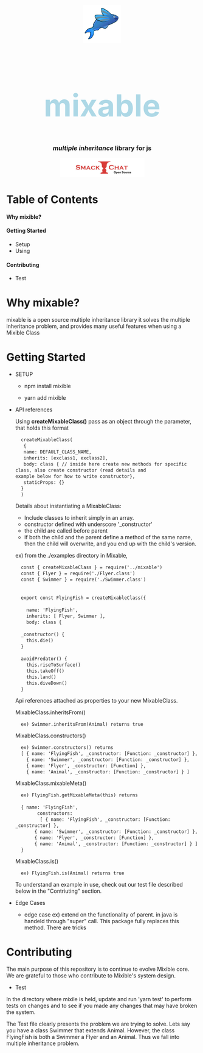 <p align="center" >
	<img  src="MixableLogo.jpg" width="100px" height="100px"/>
</p>

<h1 align="center" style=" color: lightblue; font-size: 80px"> mixable <h1/>
<h3 align= "center">  <i> multiple inheritance </i> library for js </h3>
<p align="center">
	<img src="logo.jpg" width="222px" height="50px"/>
</p>
<h1>Table of Contents</h1>

<h4>Why mixible?</h4> 


<h4>Getting Started</h4> 

* Setup
* Using  

<h4>Contributing</h4>

* Test

<h1> Why mixable? </h1>

mixable is a open source multiple inheritance library 
it solves the multiple inheritance problem, and provides many useful features when using a Mixible Class

<h1>Getting Started</h1>

* SETUP 

	- npm install mixible 
	
	- yarn add mixible


* API references 

	Using **createMixableClass()** pass as an object through the parameter, that holds this format
	
	
	
	 
	 
		createMixableClass(
		 {
		 name: DEFAULT_CLASS_NAME,
		 inherits: [exclass1, exclass2],
		 body: class { // inside here create new methods for specific class, also create constructor (read details and                  example below for how to write constructor},
		 staticProps: {}
		}
		)

	 
	 
	Details about instantiating a MixableClass: 
	- Include classes to inherit simply in an array.
	- constructor defined with underscore '_constructor'
	- the child are called before parent 
	- if both the child and the parent define a method of the same name, then the child will overwrite, and you end up 	   with the child's version.


	ex) from the ./examples directory in Mixable,
		

		const { createMixableClass } = require('../mixable')  
		const { Flyer } = require('./Flyer.class')  
		const { Swimmer } = require('./Swimmer.class')
	
			
		export const FlyingFish = createMixableClass({
	
		  name: 'FlyingFish',
		  inherits: [ Flyer, Swimmer ],
		  body: class {

	    _constructor() {
	      this.die()
	    }
	  
	    avoidPredator() {
	      this.riseToSurface()
	      this.takeOff()
	      this.land()
	      this.diveDown()
	    }
  
  	
	Api references attached as properties to your new MixableClass.
	
	MixableClass.inheritsFrom()
	
		ex) Swimmer.inheritsFrom(Animal) returns true
	
	
	MixableClass.constructors()
	
		ex) Swimmer.constructors() returns
		[ { name: 'FlyingFish', _constructor: [Function: _constructor] },
	      { name: 'Swimmer', _constructor: [Function: _constructor] },
	      { name: 'Flyer', _constructor: [Function] },
	      { name: 'Animal', _constructor: [Function: _constructor] } ]
	
	MixableClass.mixableMeta()
	
		ex) FlyingFish.getMixableMeta(this) returns 
		
		{ name: 'FlyingFish',
		      constructors:
		       [ { name: 'FlyingFish', _constructor: [Function: _constructor] },
			 { name: 'Swimmer', _constructor: [Function: _constructor] },
			 { name: 'Flyer', _constructor: [Function] },
			 { name: 'Animal', _constructor: [Function: _constructor] } ] 
		}
	
	MixableClass.is() 
	
		ex) FlyingFish.is(Animal) returns true
	
		
	To understand an example in use, check out our test file described below in the "Contriuting" section.
	
	
	
*  Edge Cases


	- edge case ex) extend on the functionality of parent. in java is handeld through "super" call. This package fully 	   replaces this method. There are tricks


 
      

<h1>Contributing</h1>



The main purpose of this repository is to continue to evolve Mixible core. We are grateful to those who contribute to Mixible's system design.


* Test

In the directory where mixile is held, update and run 'yarn test' to perform tests on changes and to see if you made any changes that may have broken the system.

The Test file clearly presents the problem we are trying to solve. Lets say you have a class Swimmer that extends Animal. However, the class FlyingFish is both a Swimmer a Flyer and an Animal. Thus we fall into multiple inheritance problem. 







